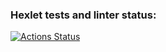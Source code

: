 ### Hexlet tests and linter status:
[![Actions Status](https://github.com/1TWG/python-project-lvl1/workflows/hexlet-check/badge.svg)](https://github.com/1TWG/python-project-lvl1/actions)